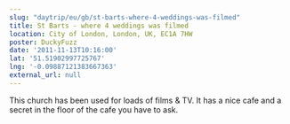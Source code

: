 ```yaml
---
slug: "daytrip/eu/gb/st-barts-where-4-weddings-was-filmed"
title: St Barts - where 4 weddings was filmed
location: City of London, London, UK, EC1A 7HW
poster: DuckyFuzz
date: '2011-11-13T10:16:00'
lat: '51.51902997725767'
lng: '-0.09887121383667363'
external_url: null
---
```


This church has been used for loads of films &amp; TV. It has a nice cafe and a secret in the floor of the cafe you have to ask.
